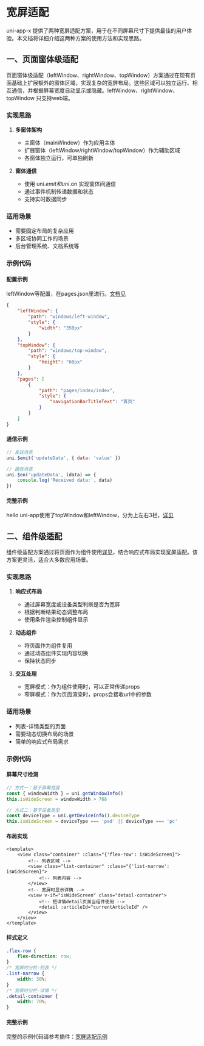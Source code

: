 # 宽屏适配

uni-app-x 提供了两种宽屏适配方案，用于在不同屏幕尺寸下提供最佳的用户体验。本文档将详细介绍这两种方案的使用方法和实现思路。

## 一、页面窗体级适配

页面窗体级适配（leftWindow、rightWindow、topWindow）方案通过在现有页面基础上扩展额外的窗体区域，实现复杂的宽屏布局。这些区域可以独立运行、相互通信，并根据屏幕宽度自动显示或隐藏。leftWindow、rightWindow、topWindow 只支持web端。


### 实现思路

1. **多窗体架构**
   - 主窗体（mainWindow）作为应用主体
   - 扩展窗体（leftWindow/rightWindow/topWindow）作为辅助区域
   - 各窗体独立运行，可单独刷新

2. **窗体通信**
   - 使用 uni.$emit 和 uni.$on 实现窗体间通信
   - 通过事件机制传递数据和状态
   - 支持实时数据同步

### 适用场景

- 需要固定布局的复杂应用
- 多区域协同工作的场景
- 后台管理系统、文档系统等

### 示例代码

#### 配置示例
leftWindow等配置，在pages.json里进行。[文档见](https://doc.dcloud.net.cn/uni-app-x/collocation/pagesjson.html#pages-topwindow)
```json
{
	"leftWindow": {
		"path": "windows/left-window",
		"style": {
			"width": "350px"
		}
	},
	"topWindow": {
		"path": "windows/top-window",
		"style": {
			"height": "60px"
		}
	},
	"pages": [
		{
			"path": "pages/index/index",
			"style": {
				"navigationBarTitleText": "首页"
			}
		}
	]
}
```

#### 通信示例
```js
// 发送消息
uni.$emit('updateData', { data: 'value' })

// 接收消息
uni.$on('updateData', (data) => {
	console.log('Received data:', data)
})
```


#### 完整示例
hello uni-app使用了topWindow和leftWindow，分为上左右3栏，[详见](https://hellouniappx.dcloud.net.cn/web#/)


## 二、组件级适配

组件级适配方案通过将页面作为组件使用[详见](https://doc.dcloud.net.cn/uni-app-x/page.html#page-as-component)，结合响应式布局实现宽屏适配。该方案更灵活，适合大多数应用场景。

### 实现思路

1. **响应式布局**
   - 通过屏幕宽度或设备类型判断是否为宽屏
   - 根据判断结果动态调整布局
   - 使用条件渲染控制组件显示

2. **动态组件**
   - 将页面作为组件复用
   - 通过动态组件实现内容切换
   - 保持状态同步

3. **交互处理**
   - 宽屏模式：作为组件使用时，可以正常传递props
   - 窄屏模式：作为页面渲染时，props会接收url中的参数

### 适用场景

- 列表-详情类型的页面
- 需要动态切换布局的场景
- 简单的响应式布局需求

### 示例代码

#### 屏幕尺寸检测
```js
// 方式一：基于屏幕宽度
const { windowWidth } = uni.getWindowInfo()
this.isWideScreen = windowWidth > 768

// 方式二：基于设备类型
const deviceType = uni.getDeviceInfo().deviceType
this.isWideScreen = deviceType === 'pad' || deviceType === 'pc'
```

#### 布局实现
```vue
<template>
	<view class="container" :class="{'flex-row': isWideScreen}">
		<!-- 列表区域 -->
		<view class="list-container" :class="{'list-narrow': isWideScreen}">
			<!-- 列表内容 -->
		</view>
		<!-- 宽屏时显示详情 -->
		<view v-if="isWideScreen" class="detail-container">
			<!-- 把详情detail页面当组件使用 -->
			<detail :articleId="currentArticleId" />
		</view>
	</view>
</template>
```

#### 样式定义
```css
.flex-row {
	flex-direction: row;
}
/* 宽屏时分栏-列表 */
.list-narrow {
	width: 30%;
}
/* 宽屏时分栏-详情 */
.detail-container {
	width: 70%;
}
```


#### 完整示例

完整的示例代码请参考插件：[宽屏适配示例](https://ext.dcloud.net.cn/plugin?name=uni-wide-screen)
